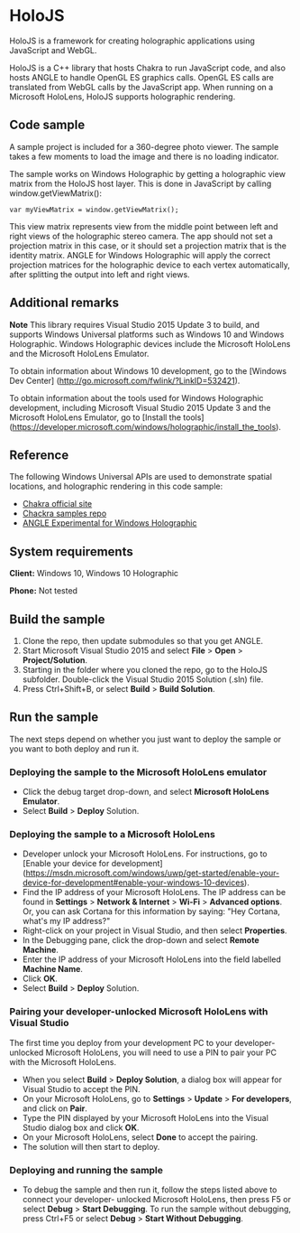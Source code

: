 # HoloJS

HoloJS is a framework for creating holographic applications using JavaScript and WebGL. 

HoloJS is a C++ library that hosts Chakra to run JavaScript code, and also hosts ANGLE to
handle OpenGL ES graphics calls. OpenGL ES calls are translated from WebGL calls by the
JavaScript app. When running on a Microsoft HoloLens, HoloJS supports holographic rendering.

## Code sample

A sample project is included for a 360-degree photo viewer. The sample takes a few moments to 
load the image and there is no loading indicator.

The sample works on Windows Holographic by getting a holographic view matrix from the HoloJS
host layer. This is done in JavaScript by calling window.getViewMatrix():

    var myViewMatrix = window.getViewMatrix();

This view matrix represents view from the middle point between left and right views of the 
holographic stereo camera. The app should not set a projection matrix in this case, or it should 
set a projection matrix that is the identity matrix. ANGLE for Windows Holographic will apply 
the correct projection matrices for the holographic device to each vertex automatically, after 
splitting the output into left and right views.


## Additional remarks

**Note** This library requires Visual Studio 2015 Update 3 to build, and supports Windows Universal 
platforms such as Windows 10 and Windows Holographic. Windows Holographic devices include the 
Microsoft HoloLens and the Microsoft HoloLens Emulator.
 
To obtain information about Windows 10 development, go to the [Windows Dev Center]
(http://go.microsoft.com/fwlink/?LinkID=532421).

To obtain information about the tools used for Windows Holographic development, including Microsoft 
Visual Studio 2015 Update 3 and the Microsoft HoloLens Emulator, go to [Install the tools]
(https://developer.microsoft.com/windows/holographic/install_the_tools).

## Reference

The following Windows Universal APIs are used to demonstrate spatial locations, and holographic 
rendering in this code sample:

* [Chakra official site](https://github.com/microsoft/ChakraCore)
* [Chackra samples repo](https://github.com/Microsoft/Chakra-Samples)
* [ANGLE Experimental for Windows Holographic](https://github.com/Microsoft/angle/tree/ms-holographic-experimental)

## System requirements

**Client:** Windows 10, Windows 10 Holographic

**Phone:** Not tested

## Build the sample

1. Clone the repo, then update submodules so that you get ANGLE.
2. Start Microsoft Visual Studio 2015 and select **File** \> **Open** \> **Project/Solution**.
3. Starting in the folder where you cloned the repo, go to the HoloJS subfolder. Double-click 
   the Visual Studio 2015 Solution (.sln) file.
4. Press Ctrl+Shift+B, or select **Build** \> **Build Solution**.

## Run the sample

The next steps depend on whether you just want to deploy the sample or you want to both deploy and 
run it.

### Deploying the sample to the Microsoft HoloLens emulator

- Click the debug target drop-down, and select **Microsoft HoloLens Emulator**.
- Select **Build** \> **Deploy** Solution.

### Deploying the sample to a Microsoft HoloLens

- Developer unlock your Microsoft HoloLens. For instructions, go to [Enable your device for development]
  (https://msdn.microsoft.com/windows/uwp/get-started/enable-your-device-for-development#enable-your-windows-10-devices).
- Find the IP address of your Microsoft HoloLens. The IP address can be found in **Settings** \> 
  **Network & Internet** \> **Wi-Fi** \> **Advanced options**. Or, you can ask Cortana for this 
  information by saying: "Hey Cortana, what's my IP address?"
- Right-click on your project in Visual Studio, and then select **Properties**.
- In the Debugging pane, click the drop-down and select **Remote Machine**.
- Enter the IP address of your Microsoft HoloLens into the field labelled **Machine Name**.
- Click **OK**.
- Select **Build** \> **Deploy** Solution.

### Pairing your developer-unlocked Microsoft HoloLens with Visual Studio

The first time you deploy from your development PC to your developer-unlocked Microsoft HoloLens, 
you will need to use a PIN to pair your PC with the Microsoft HoloLens.
- When you select **Build** \> **Deploy Solution**, a dialog box will appear for Visual Studio to 
  accept the PIN.
- On your Microsoft HoloLens, go to **Settings** \> **Update** \> **For developers**, and click on **Pair**.
- Type the PIN displayed by your Microsoft HoloLens into the Visual Studio dialog box and click **OK**.
- On your Microsoft HoloLens, select **Done** to accept the pairing.
- The solution will then start to deploy.

### Deploying and running the sample

- To debug the sample and then run it, follow the steps listed above to connect your developer-
  unlocked Microsoft HoloLens, then press F5 or select **Debug** \> **Start Debugging**. To run the
  sample without debugging, press Ctrl+F5 or select **Debug** \> **Start Without Debugging**. 
